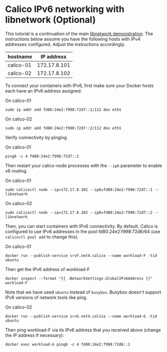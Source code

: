 # Calico IPv6 networking with libnetwork (Optional)

This tutorial is a continuation of the main 
[libnetwork demonstration](Demonstration.md).  The instructions below assume
you have the following hosts with IPv4 addresses configured.  Adjust the
instructions accordingly.

| hostname  | IP address   |
|-----------|--------------|
| calico-01 | 172.17.8.101 |
| calico-02 | 172.17.8.102 |

To connect your containers with IPv6, first make sure your Docker hosts each 
have an IPv6 address assigned.

On calico-01

    sudo ip addr add fd80:24e2:f998:72d7::1/112 dev eth1

On calico-02

    sudo ip addr add fd80:24e2:f998:72d7::2/112 dev eth1

Verify connectivity by pinging.

On calico-01

    ping6 -c 4 fd80:24e2:f998:72d7::2

Then restart your calico-node processes with the `--ip6` parameter to enable 
v6 routing.

On calico-01

    sudo calicoctl node --ip=172.17.8.101 --ip6=fd80:24e2:f998:72d7::1 --libnetwork

On calico-02

    sudo calicoctl node --ip=172.17.8.102 --ip6=fd80:24e2:f998:72d7::2 --libnetwork

Then, you can start containers with IPv6 connectivity. By default, Calico is 
configured to use IPv6 addresses in the pool fd80:24e2:f998:72d6/64 
(use `calicoctl pool add` to change this).

On calico-01

    docker run --publish-service srvF.net4.calico --name workload-F -tid ubuntu

Then get the IPv6 address of workload-F

    docker inspect --format "{{ .NetworkSettings.GlobalIPv6Address }}" workload-F

Note that we have used `ubuntu` instead of `busybox`.  Busybox doesn't support 
IPv6 versions of network tools like ping.

On calico-02

    docker run --publish-service srvG.net4.calico --name workload-G -tid ubuntu

Then ping workload-F via its IPv6 address that you received above (change the 
IP address if necessary):

    docker exec workload-G ping6 -c 4 fd80:24e2:f998:72d6::1

